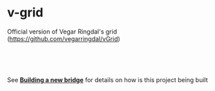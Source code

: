 # v-grid
Official version of Vegar Ringdal's grid (https://github.com/vegarringdal/vGrid)

<br><br><br>

See **[Building a new bridge](https://www.gitbook.com/book/aurelia-ui-toolkits/building-a-new-bridge/details)** for details on how is this project being built

